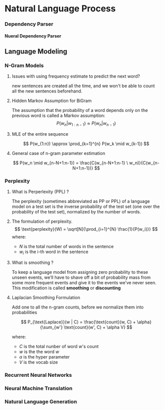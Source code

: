# Natural Language Process


### Dependency Parser

#### Nueral Dependency Parser

## Language Modeling

### N-Gram Models
1. Issues with using frequency estimate to predict the next word?
   
   new sentences are created all the time, and we won't be able to count all the new sentences beforehand.

1. Hidden Markov Assumption for BiGram
   
   The assumption that the probability of a word depends only on the previous word is called a Markov assumption:
   $$
        P(w_n|w_{1:n-1}) \approx P(w_n|w_{n-1})
   $$

1. MLE of the entire sequence
   
   $$
    P(w_{1:n}) \approx \prod_{k=1}^{n} P(w_k \mid w_{k-1})
   $$

1. General case of n-gram parameter estimation
   
   $$
    P(w_n \mid w_{n-N+1:n-1}) = \frac{C(w_{n-N+1:n-1} \ w_n)}{C(w_{n-N+1:n-1})}
   $$


### Perplexity
1. What is Perperlexity (PPL) ?
   
   The perplexity (sometimes abbreviated as PP or PPL) of a language model on a test set is the inverse probability of the test set (one over the probability of the test set), normalized by the number of words.

1. The formulation of perplexity.
   $$
    \text{perplexity}(W) = \sqrt[N]{\prod_{i=1}^{N} \frac{1}{P(w_i)}}
    $$
    where:
    - $N$ is the total number of words in the sentence
    - $w_i$ is the i-th word in the sentence
1. What is smoothing ?
   
   To keep a language model from assigning zero probability to these unseen events, we’ll have to shave off a bit of probability mass from some more frequent events and give it to the events we’ve never seen. This modification is called **smoothing** or **discounting**

2. Laplacian Smoothing Formulation
   
   Add one to all the n-gram counts, before we normalize them into probabilities

   $$
    P_{\text{Laplace}}(w | C) = \frac{\text{count}(w, C) + \alpha}{\sum_{w'} \text{count}(w', C) + \alpha V}
    $$

    where:
    - $C$ is the total nunber of word $w$'s count
    - $w$ is the the word $w$
    - $\alpha$ is the hyper parameter
    - $V$ is the vocab size


### Recurrent Neural Networks

### Neural Machine Translation

### Natural Language Generation





